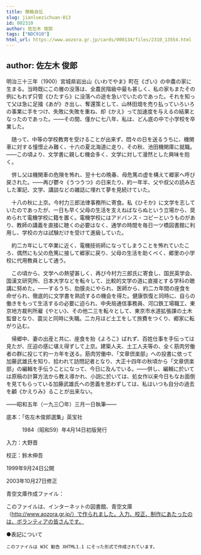 ```yaml
---
title: 簡略自伝
slug: jianluezichuan-013
id: 002310
author: 佐左木 俊郎
tags: ["NDC910"]
html_url: https://www.aozora.gr.jp/cards/000134/files/2310_13554.html
---
```


## author: 佐左木 俊郎

明治三十三年（1900）宮城県岩出山《いわでやま》町在《ざい》の中農の家に生まる。当時既にこの層の没落は、全農民階級中最も甚しく、私の家もまたその例にもれず只管《ひたすら》に没落への途を急いでいたのであった。それを知って父は急に足掻《あが》き出し、奪還策として、山林田畑を売り払っていろいろの事業に手をつけ、失敗に失敗を重ね、却《かえ》って加速度を与えるの結果となったのであった。――その間、僅かに七八年、私は、どん底の中で小学校を卒業した。

　随って、中等の学校教育を受けることが出来ず、悶々の日を送るうちに、機関車に対する憧憬止み難く、十六の夏北海道に走り、その秋、池田機関庫に就職。――この頃より、文学書に親しむ機会多く、文学に対して漫然とした興味を抱く。

　併し父は機関車の危険を怖れ、翌十七の晩春、母危篤の虚を構えて郷家へ呼び戻された。――再び鬱々《うつうつ》の日来たり、約一年半、父や叔父の読み古した軍記、文学、講談などの雑誌に埋れて夢を見続けていた。

　十八の秋に上京。今村力三郎法律事務所に寄食。私《ひそか》に文学を志していたのであったが、一日も早く父母の生活を支えねばならぬという立場から、奨められて電機学校に籍を置く。電機学校にはアドバンス・コピーというものがあり、教師の講義を直接に聴くの必要はなく、通学の時間を毎日一ツ橋図書館に利用し、学校の方は試験だけを受けて進級していた。

　約二カ年にして卒業に近く、電機技術師になってしまうことを怖れていたころ、偶然にも父の危篤に接して郷家に戻り、父母の生活を助くべく、郷里の小学校に代用教員として通う。

　この頃から、文学への熱望甚しく、再び今村力三郎氏に寄食し、国民英学会、国漢文研究所、日本大学などを転々して、比較的文学の道に直接とする学科の聴講に努めた。――するうち、肋膜炎にやられ、医師から、約二カ年間の座食を命ぜられ、徹底的に文学書を熟読するの機会を得た。健康恢復と同時に、自らの働きをもって生活するの必要に迫られ、中央局通信事務員、河口鉄工場職工、東京地方裁判所雇《やとい》、その他二三を転々として、東京市水道拡張課の土木監督となり、震災と同時に失職。二カ月ほど土工をして旅費をつくり、郷家に転がり込む。

　帰郷中、妻の出産と共に、座食を抬《よろこ》ばれず、百姓仕事を手伝っては見たが、圧迫の感に堪え得ずして上京。建築人夫、土工人夫等の、全く筋肉労働者の群に投じて約一カ年を送る。筋肉労働中、「文章倶楽部」への投書に依って加藤武雄氏を知り、拾われて訪問記者となり、大正十四年の秋頃から「文章倶楽部」の編輯を手伝うことになって、今日に及んでいる。――併し、編輯に於いては原稿の計算方法から教え導かれ、小説に於いては、処女作以来今日もなお面倒を見てもらっている加藤武雄氏への恩義を思わずしては、私はいつも自分の過去を顧《かえりみ》ることが出来ない。

――昭和五年（一九三〇年）三月一日執筆――













底本：「佐左木俊郎選集」英宝社


　　　1984（昭和59）年4月14日初版発行

入力：大野晋

校正：鈴木伸吾

1999年9月24日公開

2003年10月27日修正

青空文庫作成ファイル：

このファイルは、インターネットの図書館、青空文庫（http://www.aozora.gr.jp/）で作られました。入力、校正、制作にあたったのは、ボランティアの皆さんです。











●表記について


	このファイルは W3C 勧告 XHTML1.1 にそった形式で作成されています。
